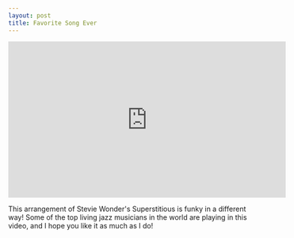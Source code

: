 ```yaml
---
layout: post
title: Favorite Song Ever
---
```


<iframe width="560" height="315" src="https://www.youtube.com/embed/bBBZ-2PzSgY" frameborder="0" allow="autoplay; encrypted-media" allowfullscreen></iframe>

This arrangement of Stevie Wonder's Superstitious is funky in a different way! Some of the top living jazz musicians in the world are playing in this video, and I hope you like it as much as I do!
